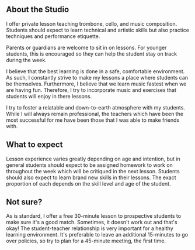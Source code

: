 ## About the Studio

I offer private lesson teaching trombone, cello, and music composition.
Students should expect to learn technical and artistic skills but also practice
techniques and performance etiquette.

Parents or guardians are welcome to sit in on lessons. For younger students,
this is encouraged so they can help the student stay on track during the week.

I believe that the best learning is done in a safe, comfortable environment. As
such, I constantly strive to make my lessons a place where students can be
themselves. Furthermore, I believe that we learn music fastest when we are
having fun. Therefore, I try to incorporate music and exercises that students
will enjoy in there lessons. 

I try to foster a relatable and down-to-earth atmosphere with my students. While
I will always remain professional, the teachers which have been the most
successful for me have been those that I was able to make friends with. 

## What to expect

Lesson experience varies greatly depending on age and intention, but in general
students should expect to be assigned homework to work on throughout the week
which will be critiqued in the next lesson. Students should also expect to learn
brand new skills in their lessons. The exact proportion of each depends on the
skill level and age of the student.

## Not sure?

As is standard, I offer a free 30-minute lesson to prospective students to
make sure it's a good match. Sometimes, it doesn't work out and that's okay!
The student-teacher relationship is very important for a healthy learning
environment. It's preferable to leave an additional 15-minutes to go over
policies, so try to plan for a 45-minute meeting, the first time.
